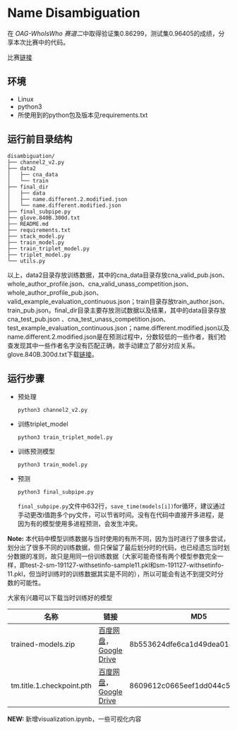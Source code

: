 # Name Disambiguation

在 *OAG-WhoIsWho 赛道二*中取得验证集0.86299，测试集0.96405的成绩，分享本次比赛中的代码。

比赛[链接](https://www.biendata.com/competition/aminer2019_2/)

## 环境

- Linux
- python3
- 所使用到的python包及版本见requirements.txt

## 运行前目录结构

```
disambiguation/
├── channel2_v2.py
├── data2
│   ├── cna_data
│   └── train
├── final_dir
│   ├── data
│   ├── name.different.2.modified.json
│   └── name.different.modified.json
├── final_subpipe.py
├── glove.840B.300d.txt
├── README.md
├── requirements.txt
├── stack_model.py
├── train_model.py
├── train_triplet_model.py
├── triplet_model.py
└── utils.py
```

以上，data2目录存放训练数据，其中的cna_data目录存放cna_valid_pub.json、whole_author_profile.json、cna_valid_unass_competition.json、whole_author_profile_pub.json、valid_example_evaluation_continuous.json；train目录存放train_author.json、train_pub.json。final_dir目录主要存放测试数据以及结果，其中的data目录存放cna_test_pub.json 、cna_test_unass_competition.json、test_example_evaluation_continuous.json；name.different.modified.json以及name.different.2.modified.json是在预测过程中，分数较低的一些作者，我们检查发现其中一些作者名字没有匹配正确，故手动建立了部分对应关系。 glove.840B.300d.txt下载[链接](https://nlp.stanford.edu/projects/glove/)。

## 运行步骤

- 预处理

	`python3 channel2_v2.py`
  
- 训练triplet_model

	`python3 train_triplet_model.py`

- 训练预测模型
	
	`python3 train_model.py`
	
- 预测

	`python3 final_subpipe.py`
	
  
  
  `final_subpipe.py`文件中632行，`save_time(models[i])`for循环，建议通过手动更改i值跑多个py文件，可以节省时间。没有在代码中直接开多进程，是因为有的模型使用多进程预测，会发生冲突。

**Note:**  本代码中模型训练数据与当时使用的有所不同，因为当时进行了很多尝试，划分出了很多不同的训练数据，但只保留了最后划分时的代码，也已经遗忘当时划分数据的准则，故只是用同一份训练数据（大家可能奇怪有两个模型参数完全一样，即test-2-sm-191127-withsetinfo-sample11.pkl和sm-191127-withsetinfo-11.pkl，但当时训练时的训练数据其实是不同的），所以可能会有达不到提交时分数的可能性。



大家有兴趣可以下载当时训练好的模型

| 名称                      | 链接                                                         | MD5                              |
| ------------------------- | ------------------------------------------------------------ | -------------------------------- |
| trained-models.zip        | [百度网盘](https://pan.baidu.com/s/1Ne9Z3Q7eHFRcCT_FE09RiA)，[Google Drive](https://drive.google.com/open?id=1TAYUzBE9Lj7tLXGu3U5RhNHRrzYGlz8w) | 8b553624dfe6ca1d49dea0144f1e9aab |
| tm.title.1.checkpoint.pth | [百度网盘](https://pan.baidu.com/s/197crXIRolO1mS4PKedmYIA)，[Google Drive](https://drive.google.com/open?id=1eyUrF6wdNmUAJj8_jxGbIWwg7jkJLhgF) | 8609612c0665eef1dd044c5c83ef8416 |

**NEW:**  新增visualization.ipynb，一些可视化内容